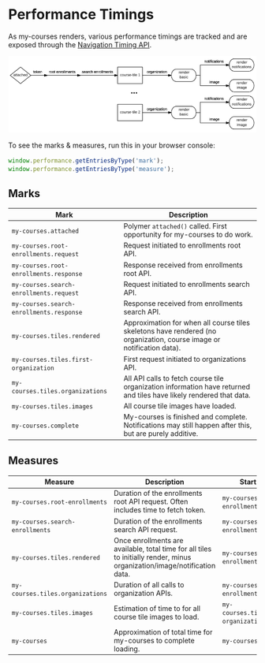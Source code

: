 # Performance Timings

As my-courses renders, various performance timings are tracked and are exposed through the [Navigation Timing API](https://developer.mozilla.org/en-US/docs/Web/API/Navigation_timing_API).

![my courses request timeline](/request-timeline.png?raw=true)

To see the marks & measures, run this in your browser console:
```javascript
window.performance.getEntriesByType('mark');
window.performance.getEntriesByType('measure');
```

## Marks

| Mark | Description |
| ---- | ----------- |
| `my-courses.attached` | Polymer `attached()` called. First opportunity for my-courses to do work. |
| `my-courses.root-enrollments.request` | Request initiated to enrollments root API. |
| `my-courses.root-enrollments.response` | Response received from enrollments root API. |
| `my-courses.search-enrollments.request` | Request initiated to enrollments search API. |
| `my-courses.search-enrollments.response` | Response received from enrollments search API. |
| `my-courses.tiles.rendered` | Approximation for when all course tiles skeletons have rendered (no organization, course image or notification data). |
| `my-courses.tiles.first-organization` | First request initiated to organizations API.  |
| `my-courses.tiles.organizations` | All API calls to fetch course tile organization information have returned and tiles have likely rendered that data. |
| `my-courses.tiles.images` | All course tile images have loaded. |
| `my-courses.complete` | My-courses is finished and complete. Notifications may still happen after this, but are purely additive. |

## Measures

| Measure | Description | Start Mark | End Mark |
| ------- | ----------- | ---------- | -------- |
| `my-courses.root-enrollments` | Duration of the enrollments root API request. Often includes time to fetch token. | `my-courses.root-enrollments.request` | `my-courses.root-enrollments.response` |
| `my-courses.search-enrollments` | Duration of the enrollments search API request. | `my-courses.search-enrollments.request` | `my-courses.search-enrollments.response` |
| `my-courses.tiles.rendered` | Once enrollments are available, total time for all tiles to initially render, minus organization/image/notification data. | `my-courses.search-enrollments.response` | `my-courses.tiles.rendered` |
| `my-courses.tiles.organizations` | Duration of all calls to organization APIs. | `my-courses.search-enrollments.response` | `my-courses.tiles.organizations` |
| `my-courses.tiles.images` | Estimation of time to for all course tile images to load. | `my-courses.tiles.first-organization` | `my-courses.tiles.images` |
| `my-courses` | Approximation of total time for my-courses to complete loading. | `my-courses.attached` | `my-courses.complete` |
